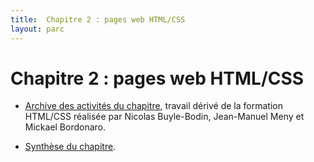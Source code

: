 ```yaml
---
title:  Chapitre 2 : pages web HTML/CSS
layout: parc
---
```



# Chapitre 2 : pages web HTML/CSS


* [Archive des activités du chapitre](https://cloud-lyon.beta.education.fr/s/tKfSb9jo26CC8LN), travail dérivé de la formation HTML/CSS réalisée par Nicolas Buyle-Bodin, Jean-Manuel Meny et Mickael Bordonaro.

* [Synthèse du chapitre](chapitre2/memo/MemoHTML-CSS-2020.pdf).

